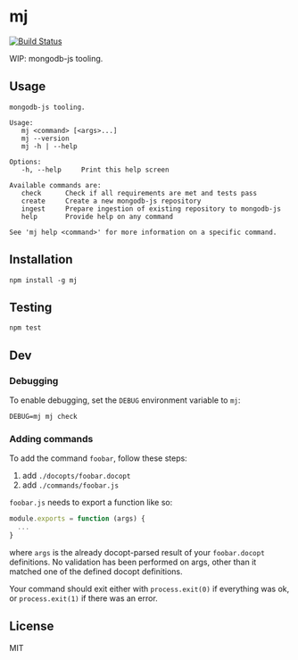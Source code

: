 # mj

[![Build Status](https://travis-ci.org/mongodb-js/mj.svg?branch=master)](https://travis-ci.org/mongodb-js/mj)

WIP: mongodb-js tooling.

## Usage

```
mongodb-js tooling.

Usage:
   mj <command> [<args>...]
   mj --version
   mj -h | --help

Options:
   -h, --help     Print this help screen

Available commands are:
   check      Check if all requirements are met and tests pass
   create     Create a new mongodb-js repository
   ingest     Prepare ingestion of existing repository to mongodb-js
   help       Provide help on any command

See 'mj help <command>' for more information on a specific command.
```

## Installation

```
npm install -g mj
```

## Testing

```
npm test
```

## Dev

### Debugging

To enable debugging, set the `DEBUG` environment variable to `mj`:

```
DEBUG=mj mj check
```

### Adding commands

To add the command `foobar`, follow these steps:

1. add `./docopts/foobar.docopt`
2. add `./commands/foobar.js`

`foobar.js` needs to export a function like so:

```js
module.exports = function (args) {
  ...
}
```

where `args` is the already docopt-parsed result of your `foobar.docopt` definitions. No validation has been performed on args, other than it matched one of the defined docopt definitions.

Your command should exit either with `process.exit(0)` if everything was ok, or `process.exit(1)` if there was an error.

## License

MIT
